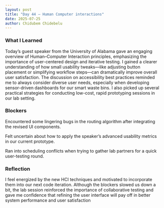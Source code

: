 ```yaml
---
layout: post
title: "Day 44 – Human Computer interactions"
date: 2025-07-25
author: Chidubem Chidebelu
---
```


### What I Learned
Today’s guest speaker from the University of Alabama gave an engaging overview of Human–Computer Interaction principles, emphasizing the importance of user-centered design and iterative testing. I gained a clearer understanding of how small usability tweaks––like adjusting button placement or simplifying workflow steps––can dramatically improve overall user satisfaction. The discussion on accessibility best practices reminded me to always consider diverse user needs, especially when developing sensor-driven dashboards for our smart waste bins. I also picked up several practical strategies for conducting low-cost, rapid prototyping sessions in our lab setting.

### Blockers
Encountered some lingering bugs in the routing algorithm after integrating the revised UI components.

Felt uncertain about how to apply the speaker’s advanced usability metrics in our current prototype.

Ran into scheduling conflicts when trying to gather lab partners for a quick user-testing round.

### Reflection
I feel energized by the new HCI techniques and motivated to incorporate them into our next code iteration. Although the blockers slowed us down a bit, the lab session reinforced the importance of collaborative testing and gave me confidence that refining the user interface will pay off in better system performance and user satisfaction

